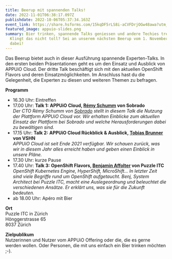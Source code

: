 ```yaml
---
title: Beerup mit spannenden Talks!
date: 2022-11-01T06:38:17.097Z
publishdate: 2022-10-06T05:37:34.163Z
event_link: https://share.hsforms.com/15kqDF5rLS8i-aCVFDrjOGw48awa?utm_source=hs_email&utm_medium=email&_hsenc=p2ANqtz-_IEnfNHWpw-PFwrWwukgpPYd7wGzDB0WGc3ZMwm0_oZ17H8AQyTf4dWQgpo4KDOitN6SBx
featured_image: appuio-slides.png
summary: Bier trinken, spannende Talks geniessen und andere Techies treffen.
  Klingt das nicht toll? Sei an unserem nächsten Beerup vom 1. November 2022 mit
  dabei!
---
```

Das Beerup bietet auch in dieser Ausführung spannende Experten-Talks. In den ersten beiden Präsentationen geht es um den Einsatz und Ausblick von APPUiO Cloud. Der dritte Talk beschäftigt sich mit den aktuellen OpenShift Flavors und deren Einsatzmöglichkeiten. Im Anschluss hast du die Gelegenheit, die Experten zu diesen und weiteren Themen zu befragen.

**Programm**

* 16.30 Uhr: Eintreffen
* 17.00 Uhr: **Talk 1:** **APPUiO Cloud, [Rémy Schumm](https://landing.sobrado.ch/de/about-us/?utm_source=hs_email&utm_medium=email&_hsenc=p2ANqtz-_IEnfNHWpw-PFwrWwukgpPYd7wGzDB0WGc3ZMwm0_oZ17H8AQyTf4dWQgpo4KDOitN6SBx) von Sobrado**\
  *Der CTO Rémy Schumm von [Sobrado](https://landing.sobrado.ch/?utm_source=hs_email&utm_medium=email&_hsenc=p2ANqtz-_IEnfNHWpw-PFwrWwukgpPYd7wGzDB0WGc3ZMwm0_oZ17H8AQyTf4dWQgpo4KDOitN6SBx) stellt in diesem Talk die Nutzung der Plattform APPUiO Cloud vor. Wir erhalten Einblicke zum aktuellen Einsatz der Plattform bei Sobrado und welche Herausforderungen dabei zu bewältigen sind.*
* 17.15 Uhr: **Talk 2:** **APPUiO Cloud Rückblick & Ausblick, [Tobias Brunner](https://www.vshn.ch/team/?utm_source=hs_email&utm_medium=email&_hsenc=p2ANqtz-_IEnfNHWpw-PFwrWwukgpPYd7wGzDB0WGc3ZMwm0_oZ17H8AQyTf4dWQgpo4KDOitN6SBx) von VSHN**\
  *APPUiO Cloud ist seit Ende 2021 verfügbar. Wir schauen zurück, was wir in diesem Jahr alles erreicht haben und geben einen Einblick in unsere Pläne.*
* 17.30 Uhr: kurze Pause
* 17.40 Uhr: **Talk 3:** **OpenShift Flavors, [Benjamin Affolter](https://www.puzzle.ch/de/blog/articles/author/baffolter?utm_source=hs_email&utm_medium=email&_hsenc=p2ANqtz-_IEnfNHWpw-PFwrWwukgpPYd7wGzDB0WGc3ZMwm0_oZ17H8AQyTf4dWQgpo4KDOitN6SBx) von Puzzle ITC**\
  *OpenShift Kubernetes Engine, HyperShift, MicroShift... In letzter Zeit sind viele Begriffe rund um OpenShift aufgetaucht. Benj, System Architect bei Puzzle ITC, macht eine Auslegeordnung und beleuchtet die verschiedenen Ansätze. Er erklärt uns, was sie für die Zukunft bedeuten.*
* ab 18.00 Uhr: Apéro mit Bier

**Ort**\
Puzzle ITC in Zürich\
Hönggerstrasse 65\
8037 Zürich

**Zielpublikum**\
Nutzerinnen und Nutzer vom APPUiO Offering oder die, die es gerne werden wollen. Oder Personen, die mit uns einfach ein Bier trinken möchten ;-).